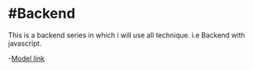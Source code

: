 # **#Backend** 

This is a backend series in which i will use all  technique. i.e Backend with javascript.

-[Model link](https://app.eraser.io/workspace/YtPqZ1VogxGy1jzIDkzj)